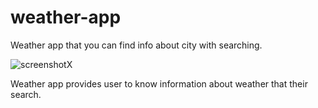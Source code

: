 # weather-app
 Weather app that you can find info about city with searching.

![screenshotX](https://user-images.githubusercontent.com/91954535/209719632-15ca034d-9e51-4ada-8639-7dee352deaff.jpg)

Weather app provides user to know information about weather that their search.
